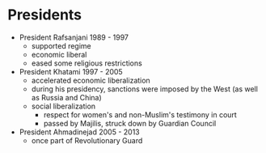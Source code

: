 Presidents
==========
-   President Rafsanjani 1989 - 1997
    -   supported regime
    -   economic liberal
    -   eased some religious restrictions
-   President Khatami 1997 - 2005
    -   accelerated economic liberalization
    -   during his presidency, sanctions were imposed by the West (as
        well as Russia and China)
    -   social liberalization
        -   respect for women's and non-Muslim's testimony in court
        -   passed by Majilis, struck down by Guardian Council
-   President Ahmadinejad 2005 - 2013
    -   once part of Revolutionary Guard
